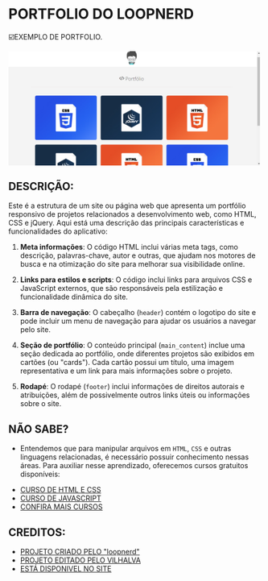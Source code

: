 # PORTFOLIO DO LOOPNERD
☑️EXEMPLO DE PORTFOLIO.

<img src="FOTO.png" align="center" width="500"> <br> 

## DESCRIÇÃO:
Este é a estrutura de um site ou página web que apresenta um portfólio responsivo de projetos relacionados a desenvolvimento web, como HTML, CSS e jQuery. Aqui está uma descrição das principais características e funcionalidades do aplicativo:

1. **Meta informações**: O código HTML inclui várias meta tags, como descrição, palavras-chave, autor e outras, que ajudam nos motores de busca e na otimização do site para melhorar sua visibilidade online.

2. **Links para estilos e scripts**: O código inclui links para arquivos CSS e JavaScript externos, que são responsáveis pela estilização e funcionalidade dinâmica do site.

3. **Barra de navegação**: O cabeçalho (`header`) contém o logotipo do site e pode incluir um menu de navegação para ajudar os usuários a navegar pelo site.

4. **Seção de portfólio**: O conteúdo principal (`main_content`) inclue uma seção dedicada ao portfólio, onde diferentes projetos são exibidos em cartões (ou "cards"). Cada cartão possui um título, uma imagem representativa e um link para mais informações sobre o projeto.

5. **Rodapé**: O rodapé (`footer`) inclui informações de direitos autorais e atribuições, além de possivelmente outros links úteis ou informações sobre o site.

## NÃO SABE?
- Entendemos que para manipular arquivos em `HTML`, `CSS` e outras linguagens relacionadas, é necessário possuir conhecimento nessas áreas. Para auxiliar nesse aprendizado, oferecemos cursos gratuitos disponíveis:
* [CURSO DE HTML E CSS](https://github.com/VILHALVA/CURSO-DE-HTML-E-CSS)
* [CURSO DE JAVASCRIPT](https://github.com/VILHALVA/CURSO-DE-JAVASCRIPT)
* [CONFIRA MAIS CURSOS](https://github.com/VILHALVA?tab=repositories&q=+topic:CURSO)

## CREDITOS:
- [PROJETO CRIADO PELO "loopnerd"](https://www.loopnerd.com.br/codigos-css-prontos/portfolio-html-css/)
- [PROJETO EDITADO PELO VILHALVA](https://github.com/VILHALVA)
- [ESTÁ DISPONIVEL NO SITE](https://vilhalva.github.io/STYLER/STYLER.html)